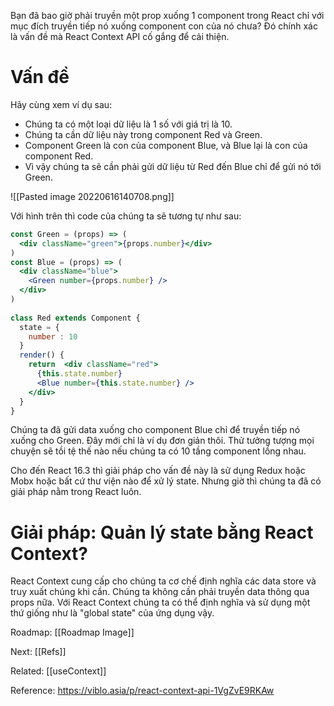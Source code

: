 Bạn đã bao giờ phải truyền một prop xuống 1 component trong React chỉ với mục đích truyền tiếp nó xuống component con của nó chưa? Đó chính xác là vấn đề mà React Context API cố gắng để cải thiện.

# Vấn đề

Hãy cùng xem ví dụ sau:

-   Chúng ta có một loại dữ liệu là 1 số với giá trị là 10.
-   Chúng ta cần dữ liệu này trong component Red và Green.
-   Component Green là con của component Blue, và Blue lại là con của component Red.
-   Vì vậy chúng ta sẽ cần phải gửi dữ liệu từ Red đến Blue chỉ để gửi nó tới Green.


![[Pasted image 20220616140708.png]]

Với hình trên thì code của chúng ta sẽ tương tự như sau:

```jsx
const Green = (props) => (
  <div className="green">{props.number}</div>
)
const Blue = (props) => (
  <div className="blue">
    <Green number={props.number} />
  </div>
)
 
class Red extends Component {
  state = {
    number : 10
  }
  render() {
    return  <div className="red">
      {this.state.number}
      <Blue number={this.state.number} />
    </div>
  }
}

```

Chúng ta đã gửi data xuống cho component Blue chỉ để truyền tiếp nó xuống cho Green. Đây mới chỉ là ví dụ đơn giản thôi. Thử tưởng tượng mọi chuyện sẽ tồi tệ thế nào nếu chúng ta có 10 tầng component lồng nhau.

Cho đến React 16.3 thì giải pháp cho vấn đề này là sử dụng Redux hoặc Mobx hoặc bất cứ thư viện nào để xử lý state. Nhưng giờ thì chúng ta đã có giải pháp nằm trong React luôn.

# Giải pháp: Quản lý state bằng React Context?

React Context cung cấp cho chúng ta cơ chế định nghĩa các data store và truy xuất chúng khi cần. Chúng ta không cần phải truyền data thông qua props nữa. Với React Context chúng ta có thể định nghĩa và sử dụng một thứ giống như là "global state" của ứng dụng vậy.

Roadmap: [[Roadmap Image]]

Next: [[Refs]]

Related: [[useContext]]

Reference: https://viblo.asia/p/react-context-api-1VgZvE9RKAw


